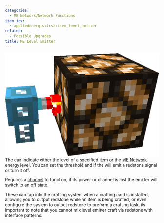```yaml
---
categories:
  - ME Network/Network Functions
item_ids:
  - appliedenergistics2:item_level_emitter
related:
  - Possible Upgrades
title: ME Level Emitter
---
```


![An active Level Emitter](../../../../public/assets/large/emitter2.png)The <ItemLink
id="appliedenergistics2:item_level_emitter"/> can indicate either the
level of a specified item or the [ME Network](../../me-network.md) energy
level. You can set the threshold and if the <ItemLink
id="appliedenergistics2:item_level_emitter"/> will emit a redstone signal
or turn it off.

Requires a [channel](../../channels.md) to function, if its power or
channel is lost the emitter will switch to an off state.

These can tap into the crafting system when a crafting card is installed,
allowing you to output redstone while an item is being crafted, or even
configure the system to output redstone to preform a crafting task, its
important to note that you cannot mix level emitter craft via redstone with
interface patterns.

<RecipeFor id="appliedenergistics2:item_level_emitter" />
